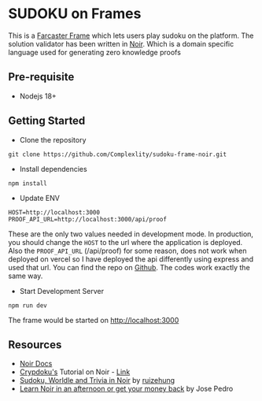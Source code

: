 # SUDOKU on Frames
This is a [Farcaster Frame](https://docs.farcaster.xyz/reference/frames/spec) which lets users play sudoku on the platform.
The solution validator has been written in [Noir](https://noir-lang.org/). Which is a domain specific language used for generating zero knowledge proofs

## Pre-requisite
- Nodejs 18+

## Getting Started

- Clone the repository
```
git clone https://github.com/Complexlity/sudoku-frame-noir.git
```

- Install dependencies
```
npm install
```

- Update ENV

```.env
HOST=http://localhost:3000
PROOF_API_URL=http://localhost:3000/api/proof
```

These are the only two values needed in development mode. In production, you should change the `HOST` to the url where the application is deployed.
Also the `PROOF_API_URL` (/api/proof) for some reason, does not work when deployed on vercel so I have deployed the api differently using express and used that url.
You can find the repo on [Github](https://github.com/Complexlity/express-noir). The codes work exactly the same way.

- Start Development Server

```
npm run dev
```

The frame would be started on [http://localhost:3000](http://localhost:3000)

## Resources
- [Noir Docs](https://noir-lang.org/docs/)
- [Crypdoku's](https://github.com/guipublic/crypdoku) Tutorial on Noir - [Link](https://drive.google.com/file/d/1D4XCdiIZVjUW1JHDoMW3pG-15mgjMm9E/)
- [Sudoku, Worldle and Trivia in Noir](https://github.com/ruizehung/Zero-Knowledge-Sudoku-Wordle-Trivia) by [ruizehung](https://github.com/ruizehung/)
- [Learn Noir in an afternoon or get your money back](https://www.youtube.com/watch?v=rEVPui0_rig&t=3020s) by Jose Pedro

